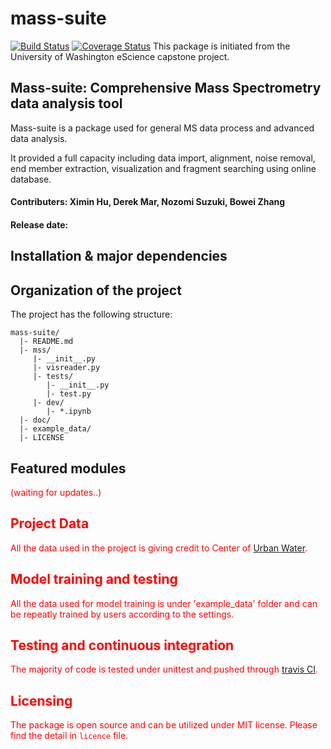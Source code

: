 # mass-suite
[![Build Status](https://travis-ci.com/XiminHu/mass-suite.svg?branch=master)](https://travis-ci.com/XiminHu/mass-suite)
[![Coverage Status](https://coveralls.io/repos/github/XiminHu/mass-suite/badge.svg?branch=master)](https://coveralls.io/github/XiminHu/mass-suite?branch=master)
This package is initiated from the University of Washington eScience capstone project.

## Mass-suite: Comprehensive Mass Spectrometry data analysis tool

Mass-suite is a package used for general MS data process and advanced data analysis.

It provided a full capacity including data import, alignment, noise removal, end member extraction, visualization and fragment searching using online database.

#### Contributers: Ximin Hu, Derek Mar, Nozomi Suzuki, Bowei Zhang
#### Release date: 

## Installation & major dependencies

## Organization of the project
The project has the following structure:
   
   
    mass-suite/
      |- README.md
      |- mss/
         |- __init__.py
         |- visreader.py
         |- tests/
            |- __init__.py
            |- test.py
         |- dev/  
            |- *.ipynb
      |- doc/
      |- example_data/
      |- LICENSE

## Featured modules

<font color = 'red'>(waiting for updates..)

## Project Data

All the data used in the project is giving credit to Center of [Urban Water](https://www.urbanwaters.org/).

## Model training and testing

All the data used for model training is under 'example_data' folder and can be repeatly trained by users according to the settings.

## Testing and continuous integration

The majority of code is tested under unittest and pushed through [travis CI](https://travis-ci.com/github/XiminHu/mass-suite).

## Licensing

The package is open source and can be utilized under MIT license. Please find the detail in `licence` file.